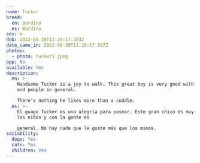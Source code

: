 ```yaml
---
name: Tucker
breed:
  en: Bardino
  es: Bardino
sex: m
dob: 2022-08-30T11:16:17.383Z
date_came_in: 2022-08-30T11:16:17.397Z
photos:
  - photo: tucker1.jpeg
ppp: No
available: Yes
description:
  en: >-
    Handsome Tucker is a joy to walk. This great boy is very good with children
    and people in general.

    There's nothing he likes more than a cuddle.
  es: >-
    El guapo Tucker es una alegría para pasear. Este gran chico es muy bueno con
    los niños y con la gente en

    general. No hay nada que le guste más que los mimos.
sociability:
  dogs: Yes
  cats: Yes
  children: Yes
---
```

